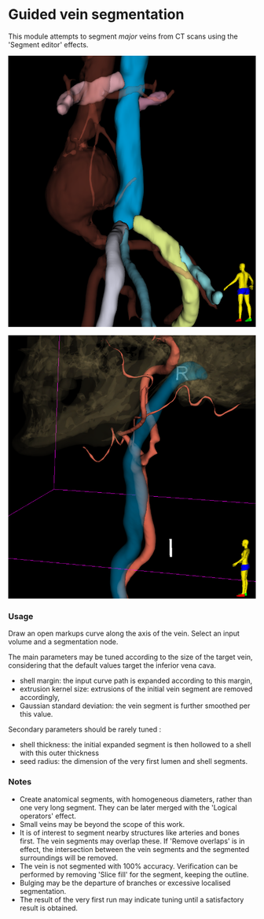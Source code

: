 # Guided vein segmentation

This module attempts to segment *major* veins from CT scans using the 'Segment editor' effects.

![AbdominalVeins](GuidedVeinSegmentation_0.png)

![JugularVein](GuidedVeinSegmentation_1.png)

### Usage

Draw an open markups curve along the axis of the vein. Select an input volume and a segmentation node.

The main parameters may be tuned according to the size of the target vein, considering that the default values target the inferior vena cava.

 - shell margin: the input curve path is expanded according to this margin,
 - extrusion kernel size: extrusions of the initial vein segment are removed accordingly,
 - Gaussian standard deviation: the vein segment is further smoothed per this value.

Secondary parameters should be rarely tuned :

 - shell thickness: the initial expanded segment is then hollowed to a shell with this outer thickness
 - seed radius: the dimension of the very first lumen and shell segments.

### Notes

 - Create anatomical segments, with homogeneous diameters, rather than one very long segment. They can be later merged with the 'Logical operators' effect.
 - Small veins may be beyond the scope of this work.
 - It is of interest to segment nearby structures like arteries and bones first. The vein segments may overlap these. If 'Remove overlaps' is in effect, the intersection between the vein segments and the segmented surroundings will be removed.
 - The vein is not segmented with 100% accuracy. Verification can be performed by removing 'Slice fill' for the segment, keeping the outline.
 - Bulging may be the departure of branches or excessive localised segmentation.
 - The result of the very first run may indicate tuning until a satisfactory result is obtained.

